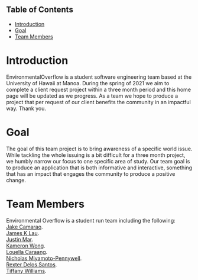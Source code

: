 ## Table of Contents

* [Introduction](#Introduction)
* [Goal](#Goal)
* [Team Members](#Team-Members)

# Introduction 
EnvironmentalOverflow is a student software engineering team based at the University of Hawaii at Manoa. During the spring of 2021 we aim to complete a client request project within a three month period and this home page will be updated as we progress. As a team we hope to produce a project that per request of our client benefits the community in an impactful way. Thank you. 

# Goal
The goal of this team project is to bring awareness of a specific world issue. While tackling the whole issuing is a bit difficult for a three month project, we humbly narrow our focus to one specific area of study. Our team goal is to produce an application that is both informative and interactive, something that has an impact that engages the community to produce a positive change. 

# Team Members
Environmental Overflow is a student run team including the following:  
[Jake Camarao](https://jcamarao.github.io/).  
[James K Lau](https://jklaulau.github.io/).  
[Justin Mar](https://justin-mar.github.io/).  
[Kameron Wong](https://wongk711.github.io/).  
[Louella Caraang](https://lcaraang.github.io/).  
[Nicholas Miyamoto-Pennywell](https://nicholasmp.github.io/).  
[Rexter Delos Santos](https://rexter-ds.github.io/).  
[Tiffany Williams](https://tiffanywilliams.github.io/).  

